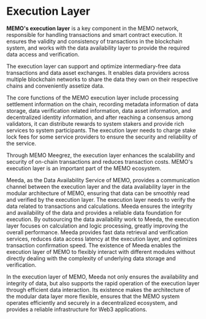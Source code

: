 # Execution Layer

**MEMO's execution layer** is a key component in the MEMO network, responsible for handling transactions and smart contract execution. It ensures the validity and consistency of transactions in the blockchain system, and works with the data availability layer to provide the required data access and verification.

The execution layer can support and optimize intermediary-free data transactions and data asset exchanges. It enables data providers across multiple blockchain networks to share the data they own on their respective chains and conveniently assetize data.

The core functions of the MEMO execution layer include processing settlement information on the chain, recording metadata information of data storage, data verification related information, data asset information, and decentralized identity information, and after reaching a consensus among validators, it can distribute rewards to system stakers and provide rich services to system participants. The execution layer needs to charge stake lock fees for some service providers to ensure the security and reliability of the service.

Through MEMO Meegrez, the execution layer enhances the scalability and security of on-chain transactions and reduces transaction costs. MEMO's execution layer is an important part of the MEMO ecosystem.

Meeda, as the Data Availability Service of MEMO, provides a communication channel between the execution layer and the data availability layer in the modular architecture of MEMO, ensuring that data can be smoothly read and verified by the execution layer. The execution layer needs to verify the data related to transactions and calculations. Meeda ensures the integrity and availability of the data and provides a reliable data foundation for execution. By outsourcing the data availability work to Meeda, the execution layer focuses on calculation and logic processing, greatly improving the overall performance. Meeda provides fast data retrieval and verification services, reduces data access latency at the execution layer, and optimizes transaction confirmation speed. The existence of Meeda enables the execution layer of MEMO to flexibly interact with different modules without directly dealing with the complexity of underlying data storage and verification.

In the execution layer of MEMO, Meeda not only ensures the availability and integrity of data, but also supports the rapid operation of the execution layer through efficient data interaction. Its existence makes the architecture of the modular data layer more flexible, ensures that the MEMO system operates efficiently and securely in a decentralized ecosystem, and provides a reliable infrastructure for Web3 applications.
